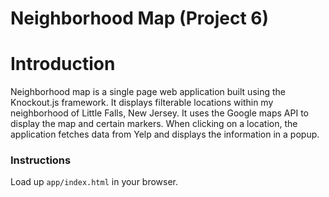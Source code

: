# Neighborhood Map (Project 6)

# Introduction

Neighborhood map is a single page web application built using the Knockout.js framework. It displays filterable locations within my neighborhood of Little Falls, New Jersey. It uses the Google maps API to display the map and certain markers. When clicking on a location, the application fetches data from Yelp and displays the information in a popup.

### Instructions

Load up `app/index.html` in your browser.
